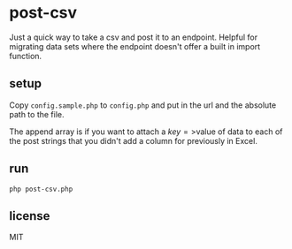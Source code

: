 # post-csv

Just a quick way to take a csv and post it to an endpoint. Helpful for migrating data sets where the endpoint doesn't offer a built in import function.

## setup

Copy `config.sample.php` to `config.php` and put in the url and the absolute path to the file.

The append array is if you want to attach a $key=>$value of data to each of the post strings that you didn't add a column for previously in Excel.

## run

`php post-csv.php`

## license

MIT
